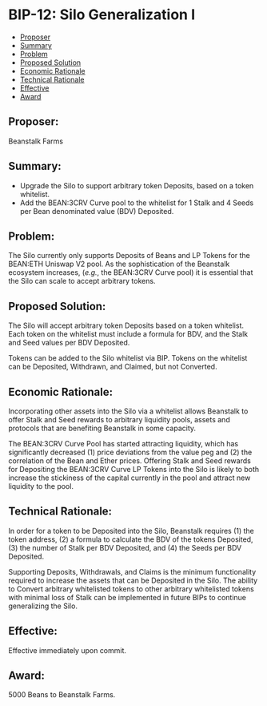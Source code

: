 # BIP-12: Silo Generalization I

- [Proposer](#proposer)
- [Summary](#summary)
- [Problem](#problem)
- [Proposed Solution](#proposed-solution)
- [Economic Rationale](#economic-rationale)
- [Technical Rationale](#technical-rationale)
- [Effective](#effective)
- [Award](#award)

## Proposer:

Beanstalk Farms

## Summary:

- Upgrade the Silo to support arbitrary token Deposits, based on a token whitelist.
- Add the BEAN:3CRV Curve pool to the whitelist for 1 Stalk and 4 Seeds per Bean denominated value (BDV) Deposited.

## Problem:

The Silo currently only supports Deposits of Beans and LP Tokens for the BEAN:ETH Uniswap V2 pool. As the sophistication of the Beanstalk ecosystem increases, (*e.g.*, the BEAN:3CRV Curve pool) it is essential that the Silo can scale to accept arbitrary tokens.

## Proposed Solution:

The Silo will accept arbitrary token Deposits based on a token whitelist. Each token on the whitelist must include a formula for BDV, and the Stalk and Seed values per BDV Deposited. 

Tokens can be added to the Silo whitelist via BIP. Tokens on the whitelist can be Deposited, Withdrawn, and Claimed, but not Converted.

## Economic Rationale:

Incorporating other assets into the Silo via a whitelist allows Beanstalk to offer Stalk and Seed rewards to arbitrary liquidity pools, assets and protocols that are benefiting Beanstalk in some capacity. 

The BEAN:3CRV Curve Pool has started attracting liquidity, which has significantly decreased (1) price deviations from the value peg and (2) the correlation of the Bean and Ether prices. Offering Stalk and Seed rewards for Depositing the BEAN:3CRV Curve LP Tokens into the Silo is likely to both increase the stickiness of the capital currently in the pool and attract new liquidity to the pool.

## Technical Rationale:

In order for a token to be Deposited into the Silo, Beanstalk requires (1) the token address, (2) a formula to calculate the BDV of the tokens Deposited, (3) the number of Stalk per BDV Deposited, and (4) the Seeds per BDV Deposited. 

Supporting Deposits, Withdrawals, and Claims is the minimum functionality required to increase the assets that can be Deposited in the Silo. The ability to Convert arbitrary whitelisted tokens to other arbitrary whitelisted tokens with minimal loss of Stalk can be implemented in future BIPs to continue generalizing the Silo.

## Effective:

Effective immediately upon commit.

## Award:

5000 Beans to Beanstalk Farms.